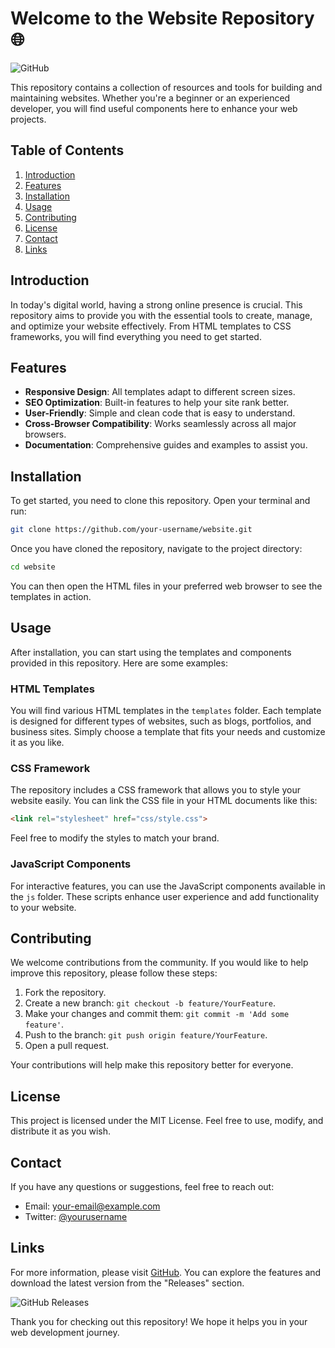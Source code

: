 # Welcome to the Website Repository 🌐

![GitHub](https://img.shields.io/badge/GitHub-Visit%20Repo-brightgreen)

This repository contains a collection of resources and tools for building and maintaining websites. Whether you're a beginner or an experienced developer, you will find useful components here to enhance your web projects.

## Table of Contents

1. [Introduction](#introduction)
2. [Features](#features)
3. [Installation](#installation)
4. [Usage](#usage)
5. [Contributing](#contributing)
6. [License](#license)
7. [Contact](#contact)
8. [Links](#links)

## Introduction

In today's digital world, having a strong online presence is crucial. This repository aims to provide you with the essential tools to create, manage, and optimize your website effectively. From HTML templates to CSS frameworks, you will find everything you need to get started.

## Features

- **Responsive Design**: All templates adapt to different screen sizes.
- **SEO Optimization**: Built-in features to help your site rank better.
- **User-Friendly**: Simple and clean code that is easy to understand.
- **Cross-Browser Compatibility**: Works seamlessly across all major browsers.
- **Documentation**: Comprehensive guides and examples to assist you.

## Installation

To get started, you need to clone this repository. Open your terminal and run:

```bash
git clone https://github.com/your-username/website.git
```

Once you have cloned the repository, navigate to the project directory:

```bash
cd website
```

You can then open the HTML files in your preferred web browser to see the templates in action.

## Usage

After installation, you can start using the templates and components provided in this repository. Here are some examples:

### HTML Templates

You will find various HTML templates in the `templates` folder. Each template is designed for different types of websites, such as blogs, portfolios, and business sites. Simply choose a template that fits your needs and customize it as you like.

### CSS Framework

The repository includes a CSS framework that allows you to style your website easily. You can link the CSS file in your HTML documents like this:

```html
<link rel="stylesheet" href="css/style.css">
```

Feel free to modify the styles to match your brand.

### JavaScript Components

For interactive features, you can use the JavaScript components available in the `js` folder. These scripts enhance user experience and add functionality to your website.

## Contributing

We welcome contributions from the community. If you would like to help improve this repository, please follow these steps:

1. Fork the repository.
2. Create a new branch: `git checkout -b feature/YourFeature`.
3. Make your changes and commit them: `git commit -m 'Add some feature'`.
4. Push to the branch: `git push origin feature/YourFeature`.
5. Open a pull request.

Your contributions will help make this repository better for everyone.

## License

This project is licensed under the MIT License. Feel free to use, modify, and distribute it as you wish.

## Contact

If you have any questions or suggestions, feel free to reach out:

- Email: your-email@example.com
- Twitter: [@yourusername](https://twitter.com/yourusername)

## Links

For more information, please visit [GitHub](https://github.com). You can explore the features and download the latest version from the "Releases" section.

![GitHub Releases](https://img.shields.io/badge/Releases-Check%20Here-blue)

Thank you for checking out this repository! We hope it helps you in your web development journey.